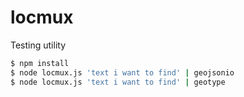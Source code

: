 # locmux
Testing utility

```bash
$ npm install
$ node locmux.js 'text i want to find' | geojsonio
$ node locmux.js 'text i want to find' | geotype
```
